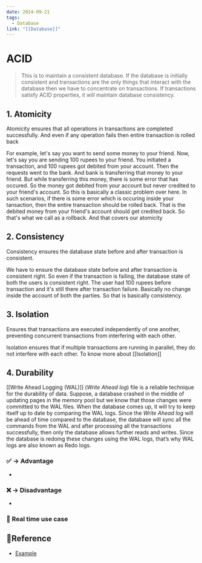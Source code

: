 ```yaml
---
date: 2024-09-21
tags:
  - Database
link: "[[Database]]"
---
```


# ACID 

> This is to maintain a consistent database. If the database is initially consistent and transactions are the only things that interact with the database then we have to concentrate on transactions. If transactions satisfy ACID properties, it will maintain database consistency.


## 1. Atomicity

Atomicity ensures that all operations in transactions are completed successfully. And even if any operation fails then entire transaction is rolled back

For example, let's say you want to send some money to your friend. Now, let's say you are sending 100 rupees to your friend. You initiated a transaction, and 100 rupees got debited from your account. Then the requests went to the bank. And bank is transferring that money to your friend. But while transferring this money, there is some error that has occured. So the money got debited from your account but never credited to your friend's account. So this is basically a classic problem over here. In such scenarios, if there is some error which is occuring inside your tansaction, then the entire transaction should be rolled back. That is the debited money from your friend's account should get credited back. So that's what we call as a rollback. And that covers our atomicity

## 2. Consistency

Consistency ensures the database state before and after transaction is consistent.

We have to ensure the database state before and after transaction is consistent right. So even if the transaction is failing, the database state of both the users is consistent right. The user had 100 rupees before transaction and it's still there after transaction failure. Basically no change inside the account of both the parties. So that is basically consistency.

## 3. Isolation

Ensures that transactions are executed independently of one another, preventing concurrent transactions from interfering with each other.

Isolation ensures that if multiple transactions are running in parallel, they do not interfere with each other. To know more about [[Isolation]]
## 4. Durability

[[Write Ahead Logging (WAL)]] (*Write Ahead log*) file is a reliable technique for the durability of data. Suppose, a database crashed in the middle of updating pages in the memory pool but we know that those changes were committed to the WAL files. When the database comes up, it will try to keep itself up to date by comparing the WAL logs. Since the *Write Ahead log* will be ahead of time compared to the database, the database will sync all the commands from the WAL and after processing all the transactions successfully, then only the database allows further reads and writes. Since the database is redoing these changes using the WAL logs, that’s why WAL logs are also known as Redo logs.


### ✅ -> Advantage

- 
### ❌ -> Disadvantage

- 
### 📃 Real time use case
## 🔖Reference
* [Example](https://example.com)
